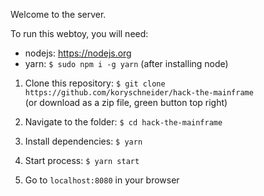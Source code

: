 Welcome to the server.

To run this webtoy, you will need:
  - nodejs: https://nodejs.org
  - yarn: `$ sudo npm i -g yarn` (after installing node)

1. Clone this repository: `$ git clone
   https://github.com/koryschneider/hack-the-mainframe`  
   (or download as a zip file, green button top right)

2. Navigate to the folder: `$ cd hack-the-mainframe`

3. Install dependencies: `$ yarn`

4. Start process: `$ yarn start`

5. Go to `localhost:8080` in your browser
